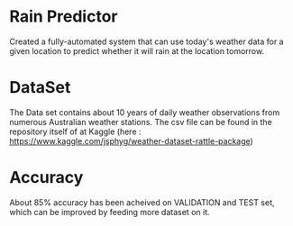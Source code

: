 # Rain Predictor

Created a fully-automated system that can use today's weather data for a given location to predict whether it will rain at the location tomorrow.

# DataSet
The Data set contains about 10 years of daily weather observations from numerous Australian weather stations. The csv file can be found in the repository itself of at Kaggle (here : https://www.kaggle.com/jsphyg/weather-dataset-rattle-package)

# Accuracy
About 85% accuracy has been acheived on VALIDATION and TEST set, which can be improved by feeding more dataset on it.


